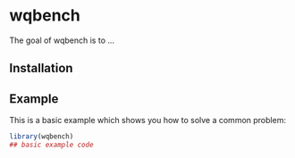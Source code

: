 # wqbench

<!-- badges: start -->
<!-- badges: end -->

The goal of wqbench is to ...

## Installation


## Example

This is a basic example which shows you how to solve a common problem:

``` r
library(wqbench)
## basic example code
```
